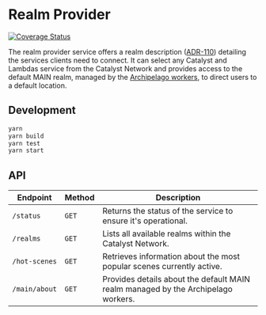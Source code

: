 # Realm Provider 

[![Coverage Status](https://coveralls.io/repos/github/decentraland/realm-provider/badge.svg?branch=coverage)](https://coveralls.io/github/decentraland/realm-provider?branch=coverage)

The realm provider service offers a realm description ([ADR-110](https://adr.decentraland.org/adr/ADR-110)) detailing the services clients need to connect. It can select any Catalyst and Lambdas service from the Catalyst Network and provides access to the default MAIN realm, managed by the [Archipelago workers](https://github.com/decentraland/archipelago-workers), to direct users to a default location. 

## Development 

```bash
yarn
yarn build
yarn test
yarn start
```

## API 

| **Endpoint**      | **Method** | **Description** |
|-------------------|------------|-----------------|
| `/status`         | `GET`      | Returns the status of the service to ensure it's operational. |
| `/realms`         | `GET`      | Lists all available realms within the Catalyst Network. |
| `/hot-scenes`     | `GET`      | Retrieves information about the most popular scenes currently active. |
| `/main/about`     | `GET`      | Provides details about the default MAIN realm managed by the Archipelago workers. |

